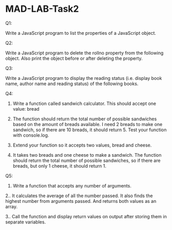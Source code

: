# MAD-LAB-Task2

Q1:

Write a JavaScript program to list the properties of a JavaScript object. 

Q2:

Write a JavaScript program to delete the rollno property from the following object. Also print the object before or after deleting the property. 

Q3:

Write a JavaScript program to display the reading status (i.e. display book name, author name and reading status) of the following books. 

Q4:

1.	Write a function called sandwich calculator. This should accept one value: bread
		
2.	The function should return the total number of possible sandwiches based on the amount of breads available. I need 2 breads to make one sandwich, so if there are	 10 breads, it should return 5. Test your function with console.log.


3.	Extend your function so it accepts two values, bread and cheese.
	
4.	It takes two breads and one cheese to make a sandwich. The function should return the total number of possible sandwiches, so if there are breads, but only 1 cheese, it should return 1.

Q5:

1.	Write a function that accepts any number of arguments. 

2..	It calculates the average of all the number passed. It also finds the highest number from arguments passed. And returns both values as an array.

3..	Call the function and display return values on output after storing them in separate variables.





